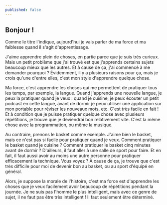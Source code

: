 ```yaml
---
published: false
---
```

## Bonjour !

Comme le titre l'indique, aujourd'hui je vais parler de ma force et ma faiblesse quand il s'agit d'apprentissage.

J'aime apprendre plein de choses, en partie parce que je suis très curieux. Mais un petit problème que j'ai trouvé est que j'apprends certains sujets beaucoup mieux que les autres. Et à cause de ça, j'ai commencé à me demander pourquoi ? Évidemment, il y a plusieurs raisons pour ça, mais je crois qu'une d'entre elles, c'est mon style d'apprendre quelque chose.

Ma force, c'est apprendre les choses qui me permettent de pratiquer tous les temps, par exemple, la langue. Quand j'apprends une nouvelle langue, je peux la pratiquer quand je veux : quand je cuisine, je peux écouter un petit podcast en cette langue, avant de dormir je peux utiliser une application sur mon portable pour réviser les nouveaux mots, etc. C'est très facile en fait ! Et à condition que je puisse pratiquer quelque chose avec plusieurs répétitions, je trouve que je deviendrai bon relativement vite. C'est la même chose avec la programmation, ou même la musique.

Au contraire, prenons le basket comme exemple. J'aime bien le basket, mais ce n'est pas si facile pour pratiquer quand je veux. Comment pratiquer le basket quand je cuisine ? Comment pratiquer le basket cinq minutes avant de dormir ? D'ailleurs, il faut aller à une salle de sport pour faire. Et en fait, il faut aussi avoir au moins une autre personne pour pratiquer efficacement la technique. Vous voyez ? À cause de ça, je trouve que c'est très difficile pour moi de devenir bon au basket, ou au sport d'équipé en général.

Alors, je suppose la morale de l'histoire, c'est ma force est d'apprendre les choses que je veux facilement avoir beaucoup de répétitions pendant la journée. Je ne suis pas l'homme le plus intelligent, mais avec ce genre de sujet, il ne faut pas être très intelligent ! Il faut seulement être déterminé. 